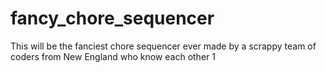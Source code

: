 # fancy_chore_sequencer
This will be the fanciest chore sequencer ever made by a scrappy team of coders from New England who know each other 1
